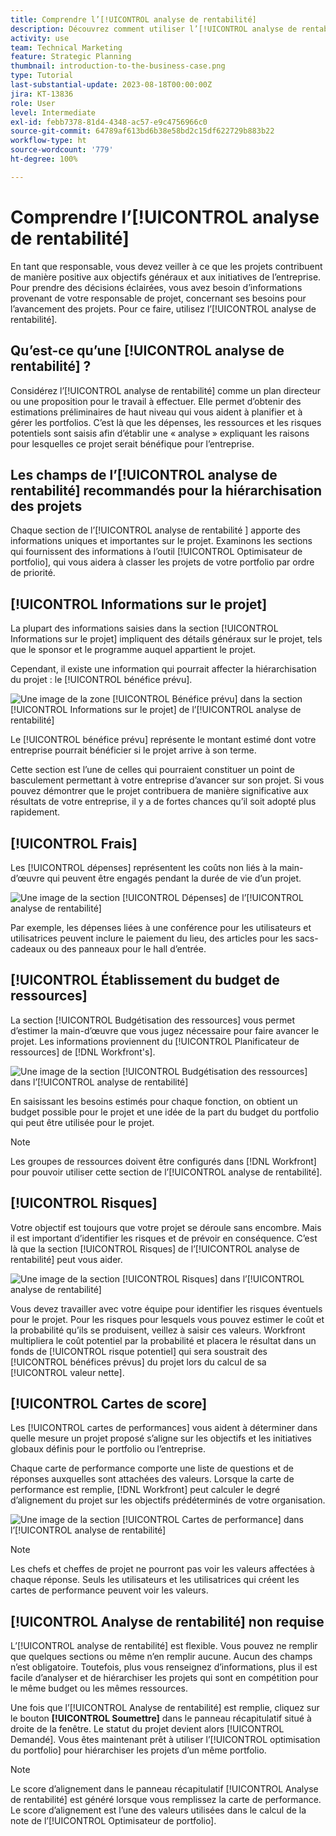 ```yaml
---
title: Comprendre l’[!UICONTROL analyse de rentabilité]
description: Découvrez comment utiliser l’[!UICONTROL analyse de rentabilité] dans Workfront pour évaluer les projets demandés et les comparer aux autres projets de votre portfolio.
activity: use
team: Technical Marketing
feature: Strategic Planning
thumbnail: introduction-to-the-business-case.png
type: Tutorial
last-substantial-update: 2023-08-18T00:00:00Z
jira: KT-13836
role: User
level: Intermediate
exl-id: febb7378-81d4-4348-ac57-e9c4756966c0
source-git-commit: 64789af613bd6b38e58bd2c15df622729b883b22
workflow-type: ht
source-wordcount: '779'
ht-degree: 100%

---
```


# Comprendre l’[!UICONTROL analyse de rentabilité]

En tant que responsable, vous devez veiller à ce que les projets contribuent de manière positive aux objectifs généraux et aux initiatives de l’entreprise. Pour prendre des décisions éclairées, vous avez besoin d’informations provenant de votre responsable de projet, concernant ses besoins pour l’avancement des projets. Pour ce faire, utilisez l’[!UICONTROL analyse de rentabilité].

## Qu’est-ce qu’une [!UICONTROL analyse de rentabilité] ?

Considérez l’[!UICONTROL analyse de rentabilité] comme un plan directeur ou une proposition pour le travail à effectuer. Elle permet d’obtenir des estimations préliminaires de haut niveau qui vous aident à planifier et à gérer les portfolios. C’est là que les dépenses, les ressources et les risques potentiels sont saisis afin d’établir une « analyse » expliquant les raisons pour lesquelles ce projet serait bénéfique pour l’entreprise.

## Les champs de l’[!UICONTROL analyse de rentabilité] recommandés pour la hiérarchisation des projets

Chaque section de l’[!UICONTROL analyse de rentabilité ] apporte des informations uniques et importantes sur le projet. Examinons les sections qui fournissent des informations à l’outil [!UICONTROL Optimisateur de portfolio], qui vous aidera à classer les projets de votre portfolio par ordre de priorité.

## [!UICONTROL Informations sur le projet]

La plupart des informations saisies dans la section [!UICONTROL Informations sur le projet] impliquent des détails généraux sur le projet, tels que le sponsor et le programme auquel appartient le projet.

Cependant, il existe une information qui pourrait affecter la hiérarchisation du projet : le [!UICONTROL bénéfice prévu].

![Une image de la zone [!UICONTROL Bénéfice prévu] dans la section [!UICONTROL Informations sur le projet] de l’[!UICONTROL analyse de rentabilité]](assets/05-portfolio-management4.png)

Le [!UICONTROL bénéfice prévu] représente le montant estimé dont votre entreprise pourrait bénéficier si le projet arrive à son terme.

Cette section est l’une de celles qui pourraient constituer un point de basculement permettant à votre entreprise d’avancer sur son projet. Si vous pouvez démontrer que le projet contribuera de manière significative aux résultats de votre entreprise, il y a de fortes chances qu’il soit adopté plus rapidement.

## [!UICONTROL Frais]

Les [!UICONTROL dépenses] représentent les coûts non liés à la main-d’œuvre qui peuvent être engagés pendant la durée de vie d’un projet.

![Une image de la section [!UICONTROL Dépenses] de l’[!UICONTROL analyse de rentabilité]](assets/06-portfolio-management5.png)

Par exemple, les dépenses liées à une conférence pour les utilisateurs et utilisatrices peuvent inclure le paiement du lieu, des articles pour les sacs-cadeaux ou des panneaux pour le hall d’entrée.

## [!UICONTROL Établissement du budget de ressources]

La section [!UICONTROL Budgétisation des ressources] vous permet d’estimer la main-d’œuvre que vous jugez nécessaire pour faire avancer le projet. Les informations proviennent du [!UICONTROL Planificateur de ressources] de [!DNL Workfront's].

![Une image de la section [!UICONTROL Budgétisation des ressources] dans l’[!UICONTROL analyse de rentabilité]](assets/07-portfolio-management6.png)

En saisissant les besoins estimés pour chaque fonction, on obtient un budget possible pour le projet et une idée de la part du budget du portfolio qui peut être utilisée pour le projet.

>[!NOTE]
>
>Les groupes de ressources doivent être configurés dans [!DNL Workfront] pour pouvoir utiliser cette section de l’[!UICONTROL analyse de rentabilité].

## [!UICONTROL Risques]

Votre objectif est toujours que votre projet se déroule sans encombre. Mais il est important d’identifier les risques et de prévoir en conséquence. C’est là que la section [!UICONTROL Risques] de l’[!UICONTROL analyse de rentabilité] peut vous aider.

![Une image de la section [!UICONTROL Risques] dans l’[!UICONTROL analyse de rentabilité]](assets/08-portfolio-management7.png)

Vous devez travailler avec votre équipe pour identifier les risques éventuels pour le projet. Pour les risques pour lesquels vous pouvez estimer le coût et la probabilité qu’ils se produisent, veillez à saisir ces valeurs. Workfront multipliera le coût potentiel par la probabilité et placera le résultat dans un fonds de [!UICONTROL risque potentiel] qui sera soustrait des [!UICONTROL bénéfices prévus] du projet lors du calcul de sa [!UICONTROL valeur nette].

## [!UICONTROL Cartes de score]

Les [!UICONTROL cartes de performances] vous aident à déterminer dans quelle mesure un projet proposé s’aligne sur les objectifs et les initiatives globaux définis pour le portfolio ou l’entreprise.

Chaque carte de performance comporte une liste de questions et de réponses auxquelles sont attachées des valeurs. Lorsque la carte de performance est remplie, [!DNL Workfront] peut calculer le degré d’alignement du projet sur les objectifs prédéterminés de votre organisation.

![Une image de la section [!UICONTROL Cartes de performance] dans l’[!UICONTROL analyse de rentabilité]](assets/09-portfolio-management8.png)

>[!NOTE]
>
>Les chefs et cheffes de projet ne pourront pas voir les valeurs affectées à chaque réponse. Seuls les utilisateurs et les utilisatrices qui créent les cartes de performance peuvent voir les valeurs.

## [!UICONTROL Analyse de rentabilité] non requise

L’[!UICONTROL analyse de rentabilité] est flexible. Vous pouvez ne remplir que quelques sections ou même n’en remplir aucune. Aucun des champs n’est obligatoire. Toutefois, plus vous renseignez d’informations, plus il est facile d’analyser et de hiérarchiser les projets qui sont en compétition pour le même budget ou les mêmes ressources.

Une fois que l’[!UICONTROL Analyse de rentabilité] est remplie, cliquez sur le bouton **[!UICONTROL Soumettre]** dans le panneau récapitulatif situé à droite de la fenêtre. Le statut du projet devient alors [!UICONTROL Demandé]. Vous êtes maintenant prêt à utiliser l’[!UICONTROL optimisation du portfolio] pour hiérarchiser les projets d’un même portfolio.

>[!NOTE]
>
>Le score d’alignement dans le panneau récapitulatif [!UICONTROL Analyse de rentabilité] est généré lorsque vous remplissez la carte de performance. Le score d’alignement est l’une des valeurs utilisées dans le calcul de la note de l’[!UICONTROL Optimisateur de portfolio].

<!-- 
Learn more graphic and links to documentation articles
* Overview of areas of the business case 
* Create a business case for a project   
* Create a scorecard 
* Apply a scorecard to a project and generate an alignment score 
-->
